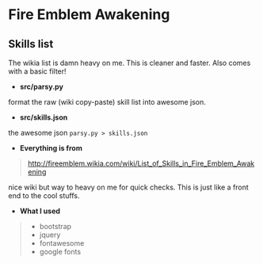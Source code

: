 # Fire Emblem Awakening
## Skills list

The wikia list is damn heavy on me. This is cleaner and faster.
Also comes with a basic filter!

* **src/parsy.py**

format the raw (wiki copy-paste) skill list
into awesome json.

* **src/skills.json**

the awesome json `parsy.py > skills.json`

* **Everything is from**

> http://fireemblem.wikia.com/wiki/List_of_Skills_in_Fire_Emblem_Awakening

nice wiki but way to heavy on me for quick checks.
This is just like a front end to the cool stuffs.

* **What I used**

> * bootstrap
> * jquery
> * fontawesome
> * google fonts
